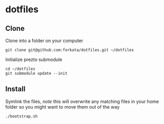 dotfiles
========

## Clone

Clone into a folder on your computer

```
git clone git@github.com:forkata/dotfiles.git ~/dotfiles
```

Initialize prezto submodule

```
cd ~/dotfiles
git submodule update --init
```
## Install

Symlink the files, _note_ this will overwrite any matching files in your home
folder so you might want to move them out of the way

```
./bootstrap.sh
```
